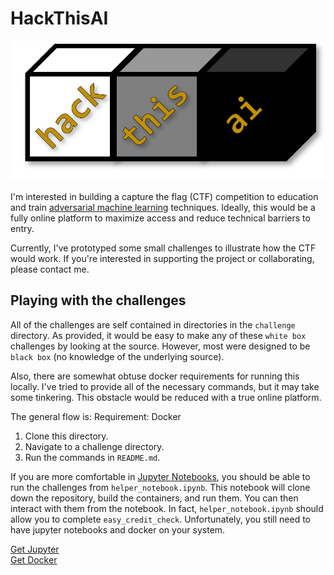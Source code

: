 # HackThisAI
![logo](htai.png)

I'm interested in building a capture the flag (CTF) competition to education and train [adversarial machine learning](https://en.wikipedia.org/wiki/Adversarial_machine_learning) techniques. Ideally, this would be a fully online platform to maximize access and reduce technical barriers to entry.  

Currently, I've prototyped some small challenges to illustrate how the CTF would work. If you're interested in supporting the project or collaborating, please contact me.  

## Playing with the challenges

All of the challenges are self contained in directories in the `challenge` directory. As provided, it would be easy to make any of these `white box` challenges by looking at the source. However, most were designed to be `black box` (no knowledge of the underlying source).  

Also, there are somewhat obtuse docker requirements for running this locally. I've tried to provide all of the necessary commands, but it may take some tinkering. This obstacle would be reduced with a true online platform.  

The general flow is:
Requirement: Docker
1. Clone this directory.
2. Navigate to a challenge directory.
3. Run the commands in `README.md`.

If you are more comfortable in [Jupyter Notebooks](https://jupyter.org/), you should be able to run the challenges from `helper_notebook.ipynb`. This notebook will clone down the repository, build the containers, and run them. You can then interact with them from the notebook. In fact, `helper_notebook.ipynb` should allow you to complete `easy_credit_check`. Unfortunately, you still need to have jupyter notebooks and docker on your system.

[Get Jupyter](https://jupyter.org/install)  
[Get Docker](https://docs.docker.com/get-docker/)  
